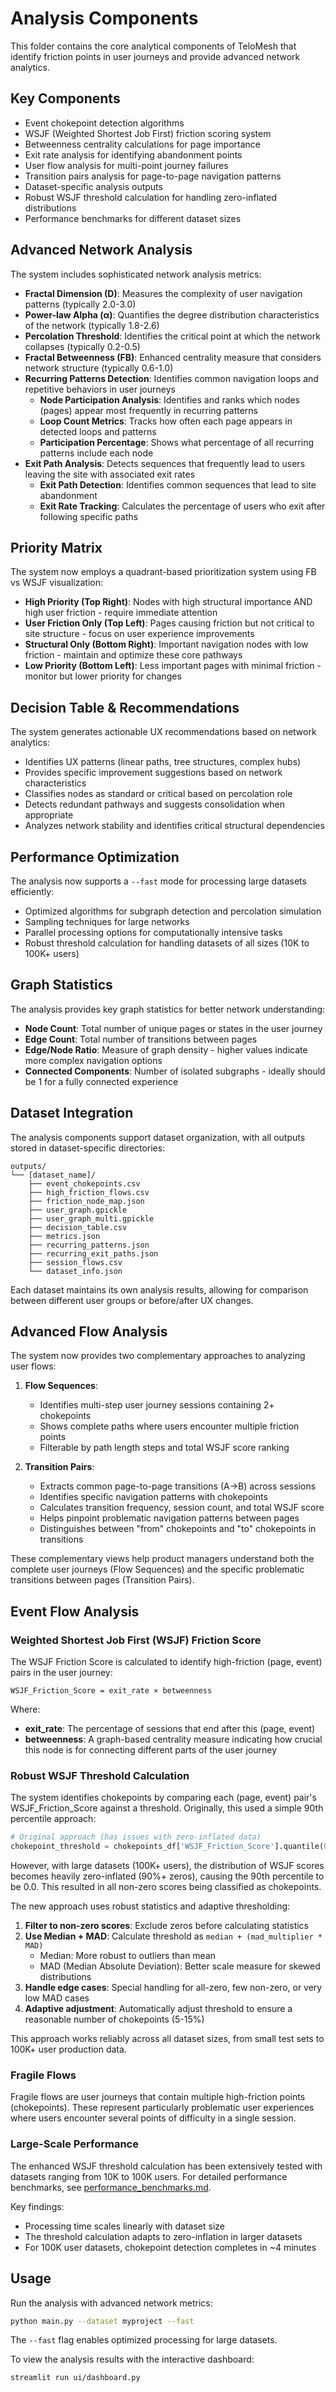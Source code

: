 # Analysis Components

This folder contains the core analytical components of TeloMesh that identify friction points in user journeys and provide advanced network analytics.

## Key Components
- Event chokepoint detection algorithms
- WSJF (Weighted Shortest Job First) friction scoring system
- Betweenness centrality calculations for page importance
- Exit rate analysis for identifying abandonment points
- User flow analysis for multi-point journey failures
- Transition pairs analysis for page-to-page navigation patterns
- Dataset-specific analysis outputs
- Robust WSJF threshold calculation for handling zero-inflated distributions
- Performance benchmarks for different dataset sizes

## Advanced Network Analysis
The system includes sophisticated network analysis metrics:

- **Fractal Dimension (D)**: Measures the complexity of user navigation patterns (typically 2.0-3.0)
- **Power-law Alpha (α)**: Quantifies the degree distribution characteristics of the network (typically 1.8-2.6)
- **Percolation Threshold**: Identifies the critical point at which the network collapses (typically 0.2-0.5)
- **Fractal Betweenness (FB)**: Enhanced centrality measure that considers network structure (typically 0.6-1.0)
- **Recurring Patterns Detection**: Identifies common navigation loops and repetitive behaviors in user journeys
  - **Node Participation Analysis**: Identifies and ranks which nodes (pages) appear most frequently in recurring patterns
  - **Loop Count Metrics**: Tracks how often each page appears in detected loops and patterns
  - **Participation Percentage**: Shows what percentage of all recurring patterns include each node
- **Exit Path Analysis**: Detects sequences that frequently lead to users leaving the site with associated exit rates
  - **Exit Path Detection**: Identifies common sequences that lead to site abandonment
  - **Exit Rate Tracking**: Calculates the percentage of users who exit after following specific paths

## Priority Matrix
The system now employs a quadrant-based prioritization system using FB vs WSJF visualization:

- **High Priority (Top Right)**: Nodes with high structural importance AND high user friction - require immediate attention
- **User Friction Only (Top Left)**: Pages causing friction but not critical to site structure - focus on user experience improvements
- **Structural Only (Bottom Right)**: Important navigation nodes with low friction - maintain and optimize these core pathways
- **Low Priority (Bottom Left)**: Less important pages with minimal friction - monitor but lower priority for changes

## Decision Table & Recommendations
The system generates actionable UX recommendations based on network analytics:

- Identifies UX patterns (linear paths, tree structures, complex hubs)
- Provides specific improvement suggestions based on network characteristics
- Classifies nodes as standard or critical based on percolation role
- Detects redundant pathways and suggests consolidation when appropriate
- Analyzes network stability and identifies critical structural dependencies

## Performance Optimization
The analysis now supports a `--fast` mode for processing large datasets efficiently:
- Optimized algorithms for subgraph detection and percolation simulation
- Sampling techniques for large networks
- Parallel processing options for computationally intensive tasks
- Robust threshold calculation for handling datasets of all sizes (10K to 100K+ users)

## Graph Statistics
The analysis provides key graph statistics for better network understanding:
- **Node Count**: Total number of unique pages or states in the user journey
- **Edge Count**: Total number of transitions between pages
- **Edge/Node Ratio**: Measure of graph density - higher values indicate more complex navigation options
- **Connected Components**: Number of isolated subgraphs - ideally should be 1 for a fully connected experience

## Dataset Integration
The analysis components support dataset organization, with all outputs stored in dataset-specific directories:
```
outputs/
└── [dataset_name]/
    ├── event_chokepoints.csv
    ├── high_friction_flows.csv
    ├── friction_node_map.json
    ├── user_graph.gpickle
    ├── user_graph_multi.gpickle
    ├── decision_table.csv
    ├── metrics.json
    ├── recurring_patterns.json
    ├── recurring_exit_paths.json
    ├── session_flows.csv
    └── dataset_info.json
```

Each dataset maintains its own analysis results, allowing for comparison between different user groups or before/after UX changes.

## Advanced Flow Analysis
The system now provides two complementary approaches to analyzing user flows:

1. **Flow Sequences**: 
   - Identifies multi-step user journey sessions containing 2+ chokepoints
   - Shows complete paths where users encounter multiple friction points
   - Filterable by path length steps and total WSJF score ranking

2. **Transition Pairs**:
   - Extracts common page-to-page transitions (A→B) across sessions
   - Identifies specific navigation patterns with chokepoints
   - Calculates transition frequency, session count, and total WSJF score
   - Helps pinpoint problematic navigation patterns between pages
   - Distinguishes between "from" chokepoints and "to" chokepoints in transitions

These complementary views help product managers understand both the complete user journeys (Flow Sequences) and the specific problematic transitions between pages (Transition Pairs).

## Event Flow Analysis

### Weighted Shortest Job First (WSJF) Friction Score

The WSJF Friction Score is calculated to identify high-friction (page, event) pairs in the user journey:

```
WSJF_Friction_Score = exit_rate × betweenness
```

Where:
- **exit_rate**: The percentage of sessions that end after this (page, event)
- **betweenness**: A graph-based centrality measure indicating how crucial this node is for connecting different parts of the user journey

### Robust WSJF Threshold Calculation

The system identifies chokepoints by comparing each (page, event) pair's WSJF_Friction_Score against a threshold. Originally, this used a simple 90th percentile approach:

```python
# Original approach (has issues with zero-inflated data)
chokepoint_threshold = chokepoints_df['WSJF_Friction_Score'].quantile(0.9)
```

However, with large datasets (100K+ users), the distribution of WSJF scores becomes heavily zero-inflated (90%+ zeros), causing the 90th percentile to be 0.0. This resulted in all non-zero scores being classified as chokepoints.

The new approach uses robust statistics and adaptive thresholding:

1. **Filter to non-zero scores**: Exclude zeros before calculating statistics
2. **Use Median + MAD**: Calculate threshold as `median + (mad_multiplier * MAD)`
   - Median: More robust to outliers than mean
   - MAD (Median Absolute Deviation): Better scale measure for skewed distributions
3. **Handle edge cases**: Special handling for all-zero, few non-zero, or very low MAD cases
4. **Adaptive adjustment**: Automatically adjust threshold to ensure a reasonable number of chokepoints (5-15%)

This approach works reliably across all dataset sizes, from small test sets to 100K+ user production data.

### Fragile Flows

Fragile flows are user journeys that contain multiple high-friction points (chokepoints). These represent particularly problematic user experiences where users encounter several points of difficulty in a single session.

### Large-Scale Performance

The enhanced WSJF threshold calculation has been extensively tested with datasets ranging from 10K to 100K users. For detailed performance benchmarks, see [performance_benchmarks.md](performance_benchmarks.md).

Key findings:
- Processing time scales linearly with dataset size
- The threshold calculation adapts to zero-inflation in larger datasets
- For 100K user datasets, chokepoint detection completes in ~4 minutes

## Usage
Run the analysis with advanced network metrics:
```bash
python main.py --dataset myproject --fast
```

The `--fast` flag enables optimized processing for large datasets. 

To view the analysis results with the interactive dashboard:
```bash
streamlit run ui/dashboard.py
```